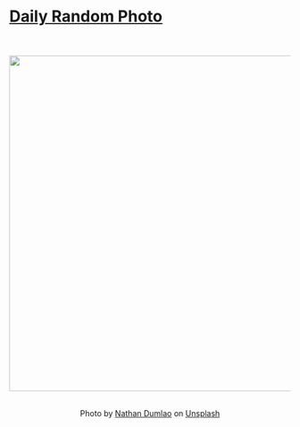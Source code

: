 # [Daily Random Photo](https://www.dailyrandomphoto.com/)

<div align="center">
  <br>
  <br>
  <a href="https://www.dailyrandomphoto.com/p/2021/2021-07-18/"><img src="https://images.unsplash.com/photo-1510877073473-6d4545e9c2af?crop=entropy&cs=tinysrgb&fit=max&fm=jpg&ixid=Mnw3NzUwOHwwfDF8cmFuZG9tfHx8fHx8fHx8MTYyNjU2NzMzMw&ixlib=rb-1.2.1&q=80&w=1080" width="600px"></a>
  <br>
  <br>
  <p class="has-text-grey">Photo by <a href="https://unsplash.com/@nate_dumlao?utm_source=Daily%20Random%20Photo&amp;utm_medium=referral" target="_blank" rel="noopener noreferrer">Nathan Dumlao</a> on <a href="https://unsplash.com/photos/GkyrU8Olw2c?utm_source=Daily%20Random%20Photo&amp;utm_medium=referral" target="_blank" rel="noopener noreferrer">Unsplash</a></p>
</div>
